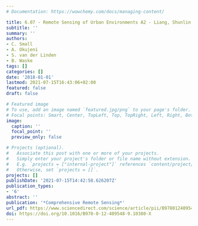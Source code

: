 ```yaml
---
# Documentation: https://wowchemy.com/docs/managing-content/

title: 6.07 - Remote Sensing of Urban Environments A2 - Liang, Shunlin
subtitle: ''
summary: ''
authors:
- C. Small
- A. Okujeni
- S. van der Linden
- B. Waske
tags: []
categories: []
date: '2018-01-01'
lastmod: 2021-07-15T16:43:06+02:00
featured: false
draft: false

# Featured image
# To use, add an image named `featured.jpg/png` to your page's folder.
# Focal points: Smart, Center, TopLeft, Top, TopRight, Left, Right, BottomLeft, Bottom, BottomRight.
image:
  caption: ''
  focal_point: ''
  preview_only: false

# Projects (optional).
#   Associate this post with one or more of your projects.
#   Simply enter your project's folder or file name without extension.
#   E.g. `projects = ["internal-project"]` references `content/project/deep-learning/index.md`.
#   Otherwise, set `projects = []`.
projects: []
publishDate: '2021-07-15T14:42:58.626207Z'
publication_types:
- '6'
abstract: ''
publication: '*Comprehensive Remote Sensing*'
url_pdf: https://www.sciencedirect.com/science/article/pii/B978012409548910380X
doi: https://doi.org/10.1016/B978-0-12-409548-9.10380-X
---
```


